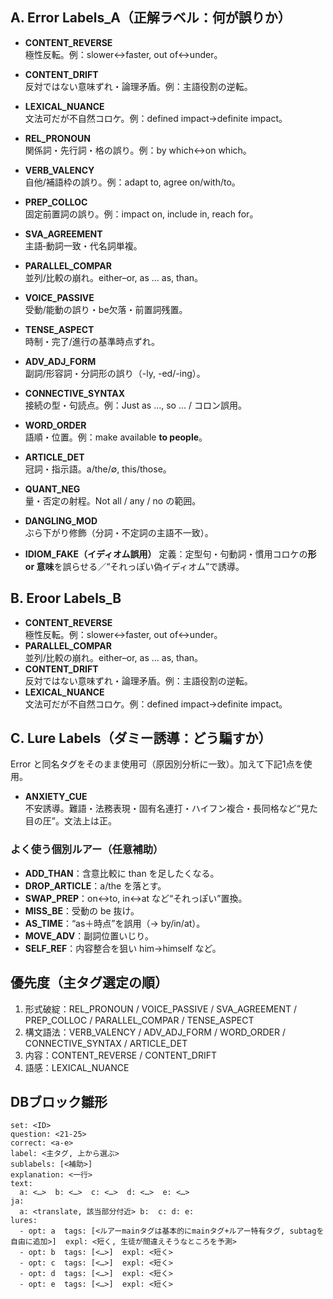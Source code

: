 
## A. Error Labels_A（正解ラベル：何が誤りか）
- **CONTENT_REVERSE**  
  極性反転。例：slower↔faster, out of↔under。
- **CONTENT_DRIFT**  
  反対ではない意味ずれ・論理矛盾。例：主語役割の逆転。
- **LEXICAL_NUANCE**  
  文法可だが不自然コロケ。例：defined impact→definite impact。

- **REL_PRONOUN**  
  関係詞・先行詞・格の誤り。例：by which↔on which。
- **VERB_VALENCY**  
  自他/補語枠の誤り。例：adapt to, agree on/with/to。
- **PREP_COLLOC**  
  固定前置詞の誤り。例：impact on, include in, reach for。
- **SVA_AGREEMENT**  
  主語‐動詞一致・代名詞単複。
- **PARALLEL_COMPAR**  
  並列/比較の崩れ。either–or, as … as, than。
- **VOICE_PASSIVE**  
  受動/能動の誤り・be欠落・前置詞残置。
- **TENSE_ASPECT**  
  時制・完了/進行の基準時点ずれ。
- **ADV_ADJ_FORM**  
  副詞/形容詞・分詞形の誤り（-ly, -ed/-ing）。
- **CONNECTIVE_SYNTAX**  
  接続の型・句読点。例：Just as …, so … / コロン誤用。
- **WORD_ORDER**  
  語順・位置。例：make available **to people**。
- **ARTICLE_DET**  
  冠詞・指示語。a/the/∅, this/those。
- **QUANT_NEG**  
  量・否定の射程。Not all / any / no の範囲。
- **DANGLING_MOD**  
  ぶら下がり修飾（分詞・不定詞の主語不一致）。
- **IDIOM_FAKE（イディオム誤用）**
  定義：定型句・句動詞・慣用コロケの**形 or 意味**を誤らせる／“それっぽい偽イディオム”で誘導。

## B. Eroor Labels_B

 - **CONTENT_REVERSE**  
  極性反転。例：slower↔faster, out of↔under。
- **PARALLEL_COMPAR**  
  並列/比較の崩れ。either–or, as … as, than。
- **CONTENT_DRIFT**  
  反対ではない意味ずれ・論理矛盾。例：主語役割の逆転。
- **LEXICAL_NUANCE**  
  文法可だが不自然コロケ。例：defined impact→definite impact。


## C. Lure Labels（ダミー誘導：どう騙すか）
Error と同名タグをそのまま使用可（原因別分析に一致）。加えて下記1点を使用。

- **ANXIETY_CUE**  
  不安誘導。難語・法務表現・固有名連打・ハイフン複合・長同格など“見た目の圧”。文法上は正。

### よく使う個別ルアー（任意補助）
- **ADD_THAN**：含意比較に than を足したくなる。  
- **DROP_ARTICLE**：a/the を落とす。  
- **SWAP_PREP**：on↔to, in↔at など“それっぽい”置換。  
- **MISS_BE**：受動の be 抜け。  
- **AS_TIME**：“as＋時点”を誤用（→ by/in/at）。  
- **MOVE_ADV**：副詞位置いじり。  
- **SELF_REF**：内容整合を狙い him→himself など。

## 優先度（主タグ選定の順）
1) 形式破綻：REL_PRONOUN / VOICE_PASSIVE / SVA_AGREEMENT / PREP_COLLOC / PARALLEL_COMPAR / TENSE_ASPECT  
2) 構文語法：VERB_VALENCY / ADV_ADJ_FORM / WORD_ORDER / CONNECTIVE_SYNTAX / ARTICLE_DET  
3) 内容：CONTENT_REVERSE / CONTENT_DRIFT  
4) 語感：LEXICAL_NUANCE

## DBブロック雛形
```db
set: <ID>
question: <21-25>
correct: <a-e>
label: <主タグ, 上から選ぶ> 
sublabels: [<補助>]
explanation: <一行>
text:
  a: <…>  b: <…>  c: <…>  d: <…>  e: <…>
ja: 
  a: <translate, 該当部分付近> b:  c: d: e:
lures:
  - opt: a  tags: [<ルアーmainタグは基本的にmainタグ+ルアー特有タグ, subtagを自由に追加>]  expl: <短く, 生徒が間違えそうなところを予測>
  - opt: b  tags: [<…>]  expl: <短く>
  - opt: c  tags: [<…>]  expl: <短く>
  - opt: d  tags: [<…>]  expl: <短く>
  - opt: e  tags: [<…>]  expl: <短く>
    
    
```